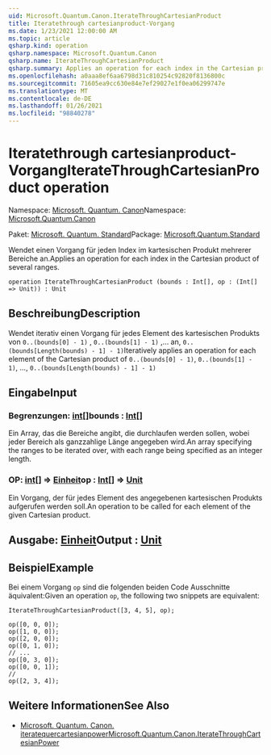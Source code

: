```yaml
---
uid: Microsoft.Quantum.Canon.IterateThroughCartesianProduct
title: Iteratethrough cartesianproduct-Vorgang
ms.date: 1/23/2021 12:00:00 AM
ms.topic: article
qsharp.kind: operation
qsharp.namespace: Microsoft.Quantum.Canon
qsharp.name: IterateThroughCartesianProduct
qsharp.summary: Applies an operation for each index in the Cartesian product of several ranges.
ms.openlocfilehash: a0aaa8ef6aa6798d31c810254c92820f8136800c
ms.sourcegitcommit: 71605ea9cc630e84e7ef29027e1f0ea06299747e
ms.translationtype: MT
ms.contentlocale: de-DE
ms.lasthandoff: 01/26/2021
ms.locfileid: "98840278"
---
```

# <a name="iteratethroughcartesianproduct-operation"></a><span data-ttu-id="561b7-102">Iteratethrough cartesianproduct-Vorgang</span><span class="sxs-lookup"><span data-stu-id="561b7-102">IterateThroughCartesianProduct operation</span></span>

<span data-ttu-id="561b7-103">Namespace: [Microsoft. Quantum. Canon](xref:Microsoft.Quantum.Canon)</span><span class="sxs-lookup"><span data-stu-id="561b7-103">Namespace: [Microsoft.Quantum.Canon](xref:Microsoft.Quantum.Canon)</span></span>

<span data-ttu-id="561b7-104">Paket: [Microsoft. Quantum. Standard](https://nuget.org/packages/Microsoft.Quantum.Standard)</span><span class="sxs-lookup"><span data-stu-id="561b7-104">Package: [Microsoft.Quantum.Standard](https://nuget.org/packages/Microsoft.Quantum.Standard)</span></span>


<span data-ttu-id="561b7-105">Wendet einen Vorgang für jeden Index im kartesischen Produkt mehrerer Bereiche an.</span><span class="sxs-lookup"><span data-stu-id="561b7-105">Applies an operation for each index in the Cartesian product of several ranges.</span></span>

```qsharp
operation IterateThroughCartesianProduct (bounds : Int[], op : (Int[] => Unit)) : Unit
```


## <a name="description"></a><span data-ttu-id="561b7-106">Beschreibung</span><span class="sxs-lookup"><span data-stu-id="561b7-106">Description</span></span>

<span data-ttu-id="561b7-107">Wendet iterativ einen Vorgang für jedes Element des kartesischen Produkts von `0..(bounds[0] - 1)` , `0..(bounds[1] - 1)` ,... an, `0..(bounds[Length(bounds) - 1] - 1)`</span><span class="sxs-lookup"><span data-stu-id="561b7-107">Iteratively applies an operation for each element of the Cartesian product of `0..(bounds[0] - 1)`, `0..(bounds[1] - 1)`, ..., `0..(bounds[Length(bounds) - 1] - 1)`</span></span>

## <a name="input"></a><span data-ttu-id="561b7-108">Eingabe</span><span class="sxs-lookup"><span data-stu-id="561b7-108">Input</span></span>

### <a name="bounds--int"></a><span data-ttu-id="561b7-109">Begrenzungen: [int](xref:microsoft.quantum.lang-ref.int)[]</span><span class="sxs-lookup"><span data-stu-id="561b7-109">bounds : [Int](xref:microsoft.quantum.lang-ref.int)[]</span></span>

<span data-ttu-id="561b7-110">Ein Array, das die Bereiche angibt, die durchlaufen werden sollen, wobei jeder Bereich als ganzzahlige Länge angegeben wird.</span><span class="sxs-lookup"><span data-stu-id="561b7-110">An array specifying the ranges to be iterated over, with each range being specified as an integer length.</span></span>


### <a name="op--int--unit"></a><span data-ttu-id="561b7-111">OP: [int](xref:microsoft.quantum.lang-ref.int)[] => [Einheit](xref:microsoft.quantum.lang-ref.unit)</span><span class="sxs-lookup"><span data-stu-id="561b7-111">op : [Int](xref:microsoft.quantum.lang-ref.int)[] => [Unit](xref:microsoft.quantum.lang-ref.unit)</span></span> 

<span data-ttu-id="561b7-112">Ein Vorgang, der für jedes Element des angegebenen kartesischen Produkts aufgerufen werden soll.</span><span class="sxs-lookup"><span data-stu-id="561b7-112">An operation to be called for each element of the given Cartesian product.</span></span>



## <a name="output--unit"></a><span data-ttu-id="561b7-113">Ausgabe: [Einheit](xref:microsoft.quantum.lang-ref.unit)</span><span class="sxs-lookup"><span data-stu-id="561b7-113">Output : [Unit](xref:microsoft.quantum.lang-ref.unit)</span></span>



## <a name="example"></a><span data-ttu-id="561b7-114">Beispiel</span><span class="sxs-lookup"><span data-stu-id="561b7-114">Example</span></span>

<span data-ttu-id="561b7-115">Bei einem Vorgang `op` sind die folgenden beiden Code Ausschnitte äquivalent:</span><span class="sxs-lookup"><span data-stu-id="561b7-115">Given an operation `op`, the following two snippets are equivalent:</span></span>

```qsharp
IterateThroughCartesianProduct([3, 4, 5], op);
```

```qsharp
op([0, 0, 0]);
op([1, 0, 0]);
op([2, 0, 0]);
op([0, 1, 0]);
// ...
op([0, 3, 0]);
op([0, 0, 1]);
//
op([2, 3, 4]);
```

## <a name="see-also"></a><span data-ttu-id="561b7-116">Weitere Informationen</span><span class="sxs-lookup"><span data-stu-id="561b7-116">See Also</span></span>

- [<span data-ttu-id="561b7-117">Microsoft. Quantum. Canon. iteratequercartesianpower</span><span class="sxs-lookup"><span data-stu-id="561b7-117">Microsoft.Quantum.Canon.IterateThroughCartesianPower</span></span>](xref:Microsoft.Quantum.Canon.IterateThroughCartesianPower)